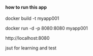 
#### how to run this app 

docker build -t myapp001

docker run -d -p 8080:8080 myapp001

http://localhost:8080


jsut for learning and test
